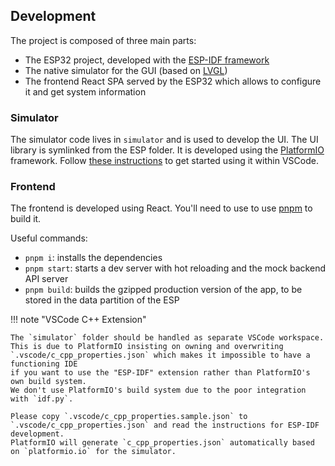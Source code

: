 ## Development

The project is composed of three main parts:

-   The ESP32 project, developed with the [ESP-IDF framework](https://docs.espressif.com/projects/esp-idf/en/latest/esp32/get-started/)
-   The native simulator for the GUI (based on [LVGL](https://lvgl.io/))
-   The frontend React SPA served by the ESP32 which allows to configure it and get system information

### Simulator

The simulator code lives in `simulator` and is used to develop the UI. The UI library is symlinked from the ESP folder.
It is developed using the [PlatformIO](https://platformio.org/) framework.
Follow [these instructions](https://platformio.org/install/ide?install=vscode) to get started using it within VSCode.

### Frontend

The frontend is developed using React.
You'll need to use to use [pnpm](https://pnpm.io/) to build it.

Useful commands:

-   `pnpm i`: installs the dependencies
-   `pnpm start`: starts a dev server with hot reloading and the mock backend API server
-   `pnpm build`: builds the gzipped production version of the app, to be stored in the data partition of the ESP

!!! note "VSCode C++ Extension"

    The `simulator` folder should be handled as separate VSCode workspace.
    This is due to PlatformIO insisting on owning and overwriting `.vscode/c_cpp_properties.json` which makes it impossible to have a functioning IDE
    if you want to use the "ESP-IDF" extension rather than PlatformIO's own build system.
    We don't use PlatformIO's build system due to the poor integration with `idf.py`.

    Please copy `.vscode/c_cpp_properties.sample.json` to `.vscode/c_cpp_properties.json` and read the instructions for ESP-IDF development.
    PlatformIO will generate `c_cpp_properties.json` automatically based on `platformio.io` for the simulator.
